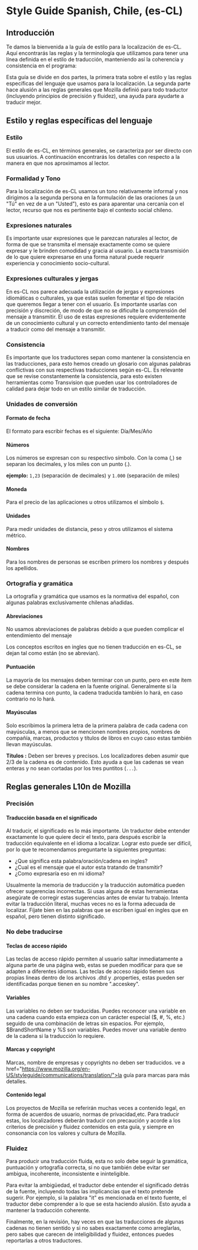 # Style Guide Spanish, Chile, (es-CL)

## Introducción

Te damos la bienvenida a la guía de estilo para la localización de es-CL. Aquí encontrarás las reglas y la terminología que utilizamos para tener una línea definida en el estilo de traducción, manteniendo así la coherencia y consistencia en el programa:

Esta guía se divide en dos partes, la primera trata sobre el estilo y las reglas específicas del lenguaje que usamos para la localización. La segunda parte hace alusión a las reglas generales que Mozilla definió para todo traductor (incluyendo principios de precisión y fluidez), una ayuda para ayudarte a traducir mejor.

## Estilo y reglas específicas del lenguaje

### Estilo

El estilo de es-CL, en términos generales, se caracteriza por ser directo con sus usuarios. A continuación encontrarás los detalles con respecto a la manera en que nos aproximamos al lector.

### Formalidad y Tono

Para la localización de es-CL usamos un tono relativamente informal y nos dirigimos a la segunda persona en la formulación de las oraciones (a un "Tú" en vez de a un "Usted"), esto es para aparentar una cercanía con el lector, recurso que nos es pertinente bajo el contexto social chileno.

### Expresiones naturales

Es importante usar expresiones que le parezcan naturales al lector, de forma de que se transmita el mensaje exactamente como se quiere expresar y le brinden comodidad y gracia al usuario. La exacta transmisión de lo que quiere expresarse en una forma natural puede requerir experiencia y conocimiento socio-cultural.

### Expresiones culturales y jergas

En es-CL nos parece adecuada la utilización de jergas y expresiones idiomáticas o culturales, ya que estas suelen fomentar el tipo de relación que queremos llegar a tener con el usuario. Es importante usarlas con precisión y discreción, de modo de que no se dificulte la comprensión del mensaje a transmitir. El uso de estas expresiones requiere evidentemente de un conocimiento cultural y un correcto entendimiento tanto del mensaje a traducir como del mensaje a transmitir.

### Consistencia

Es importante que los traductores sepan como mantener la consistencia en las traducciones, para esto hemos creado un glosario con algunas palabras conflictivas con sus respectivas traducciones según es-CL. Es relevante que se revise constantemente la consistencia, para esto existen herramientas como Transvision que pueden usar los controladores de calidad para dejar todo en un estilo similar de traducción.

### Unidades de conversión

#### Formato de fecha

El formato para escribir fechas es el siguiente: Día/Mes/Año

#### Números

Los números se expresan con su respectivo símbolo. Con la coma (,) se separan los decimales, y los miles con un punto (.).

  **ejemplo:** `1,23` (separación de decimales) y `1.000` (separación de miles)

#### Moneda

Para el precio de las aplicaciones u otros utilizamos el símbolo `$`.

#### Unidades

Para medir unidades de distancia, peso y otros utilizamos el sistema métrico.

#### Nombres

Para los nombres de personas se escriben primero los nombres y después los apellidos.

### Ortografía y gramática

La ortografía y gramática que usamos es la normativa del español, con algunas palabras exclusivamente chilenas añadidas.

#### Abreviaciones

No usamos abreviaciones de palabras debido a que pueden complicar el entendimiento del mensaje

Los conceptos escritos en ingles que no tienen traducción en es-CL, se dejan tal como están (no se abrevian).

#### Puntuación

La mayoría de los mensajes deben terminar con un punto, pero en este ítem se debe considerar la cadena en la fuente original. Generalmente si la cadena termina con punto, la cadena traducida también lo hará, en caso contrario no lo hará.

#### Mayúsculas

Solo escribimos la primera letra de la primera palabra de cada cadena con mayúsculas, a menos que se mencionen nombres propios, nombres de compañía, marcas, productos y títulos de libros en cuyo caso estas también llevan mayúsculas.

**Títulos :**  Deben ser breves y precisos. Los localizadores deben asumir que 2/3 de la cadena es de contenido. Esto ayuda a que las cadenas se vean enteras y no sean cortadas por los tres puntitos (`...`).

## Reglas generales L10n de Mozilla

### Precisión

#### Traducción basada en el significado

Al traducir, el significado es lo más importante. Un traductor debe entender exactamente lo que quiere decir el texto, para después escribir la traducción equivalente en el idioma a localizar. Lograr esto puede ser difícil, por lo que te recomendamos preguntarte la siguientes preguntas:

* ¿Que significa esta palabra/oración/cadena en ingles?
* ¿Cual es el mensaje que el autor esta tratando de transmitir?
* ¿Como expresaría eso en mi idioma?

Usualmente la memoria de traducción y la traducción automática pueden ofrecer sugerencias incorrectas. Si usas alguna de estas herramientas asegúrate de corregir estas sugerencias antes de enviar tu trabajo. Intenta evitar la traducción literal, muchas veces no es la forma adecuada de localizar. Fíjate bien en las palabras que se escriben igual en ingles que en español, pero tienen distinto significado.

### No debe traducirse

#### Teclas de acceso rápido

Las teclas de acceso rápido permiten al usuario saltar inmediatamente a alguna parte de una página web, estas se pueden modificar para que se adapten a diferentes idiomas. Las teclas de acceso rápido tienen sus propias lineas dentro de los archivos .dtd y .properties, estas pueden ser identificadas porque tienen en su nombre ".acceskey".

#### Variables

Las variables no deben ser traducidas. Puedes reconocer una variable en una cadena cuando esta empieza con un carácter especial ($, #, %, etc.) seguido de una combinación de letras sin espacios. Por ejemplo, $BrandShortName y %S son variables.  Puedes mover una variable dentro de la cadena si la traducción lo requiere.

#### Marcas y copyright

Marcas, nombre de empresas y copyrights no deben ser traducidos. ve a <a> href="https://www.mozilla.org/en-US/styleguide/communications/translation/">la guía para marcas </a> para más detalles.

#### Contenido legal

Los proyectos de Mozilla se referirán muchas veces a contenido legal, en forma de acuerdos de usuario, normas de privacidad,etc. Para traducir estas, los localizadores deberán traducir con precaución y acorde a los criterios de precisión y fluidez contenidos en esta guía, y siempre en consonancia con los valores y cultura de Mozilla.

### Fluidez

Para producir una traducción fluida, esta no solo debe seguir la gramática, puntuación y ortografía correcta, si no que también debe evitar ser ambigua, incoherente, inconsistente e ininteligible.

Para evitar la ambigüedad, el traductor debe entender el significado detrás de la fuente, incluyendo todas las implicancias que el texto pretende sugerir. Por ejemplo, si la palabra "it" es mencionada en el texto fuente, el traductor debe comprender a lo que se esta haciendo alusión. Esto ayuda a mantener la traducción coherente.

Finalmente, en la revisión, hay veces en que las traducciones de algunas cadenas no tienen sentido y si no sabes exactamente como arreglarlas, pero sabes que carecen de inteligibilidad y fluidez, entonces puedes reportarlas a otros traductores.
